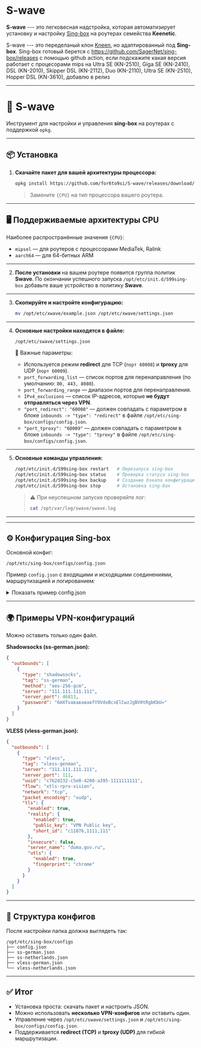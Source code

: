 # S-wave

**S-wave** --- это легковесная надстройка, которая автоматизирует
установку и настройку [Sing-box](https://sing-box.sagernet.org/) на
роутерах семейства **Keenetic**.

S-wave --- это переделаный клон [Kneen](https://github.com/Skrill0/XKeen), но
адаптированный под **Sing-box**. Sing-box готовый берется с https://github.com/SagerNet/sing-box/releases с помощью  github action, если подскажите какая версия работает c процесорами mips на Ultra SE (KN-2510), Giga SE (KN-2410), DSL (KN-2010), Skipper DSL (KN-2112), Duo (KN-2110), Ultra SE (KN-2510),  Hopper DSL (KN-3610), добавлю в релиз

------------------------------------------------------------------------

# 🚀 S-wave

Инструмент для настройки и управления **sing-box** на роутерах с поддержкой `opkg`.

---

## 📦 Установка

1. **Скачайте пакет для вашей архитектуры процессора:**

   ```bash
   opkg install https://github.com/for6to9si/S-wave/releases/download/v1.12.8/sing-box_1.12.8_{CPU}.ipk
   ```

   > Замените `{CPU}` на тип процессора вашего роутера.

---

## 🖥 Поддерживаемые архитектуры CPU

Наиболее распространённые значения `{CPU}`:

* `mipsel` — для роутеров с процессорами MediaTek, Ralink
* `aarch64` — для 64-битных ARM

---

2. **После установки** на вашем роутере появится группа политик **Swave**.
   По окончании успешного запуска `/opt/etc/init.d/S99sing-box` добавьте ваше устройство в политику **Swave**.

---

3. **Скопируйте и настройте конфигурацию:**

   ```bash
   mv /opt/etc/xwave/example.json /opt/etc/xwave/settings.json
   ```

---

4. **Основные настройки находятся в файле:**

   ```
   /opt/etc/swave/settings.json
   ```

   🔧 Важные параметры:

    * Используется режим **redirect** для TCP (`порт 60008`) и **tproxy** для UDP (`порт 60009`).
    * `port_forwarding_list` — список портов для перенаправления (по умолчанию: `80, 443, 8080`).
    * `port_forwarding_range` — диапазон портов для перенаправления.
    * `IPv4_exclusions` — список IP-адресов, которые **не будут отправляться через VPN**.
    * `"port_redirect": "60008"` — должен совпадать с параметром в блоке
      `inbounds -> "type": "redirect"` в файле
      `/opt/etc/sing-box/configs/config.json`.
    * `"port_tproxy": "60009"` — должен совпадать с параметром в блоке
      `inbounds -> "type": "tproxy"` в файле
      `/opt/etc/sing-box/configs/config.json`.

---

5. **Основные команды управления:**

   ```bash
   /opt/etc/init.d/S99sing-box restart   # Перезапуск sing-box
   /opt/etc/init.d/S99sing-box status    # Проверка статуса sing-box
   /opt/etc/init.d/S99sing-box backup    # Создание бэкапа конфигурации
   /opt/etc/init.d/S99sing-box stop      # Остановка sing-box
   ```

   > ⚠️ При неуспешном запуске проверяйте лог:
   >
   > ```bash
   > cat /opt/var/log/swave/swave.log
   > ```

---


------------------------------------------------------------------------

## ⚙️ Конфигурация Sing-box

Основной конфиг:

    /opt/etc/sing-box/configs/config.json

Пример `config.json` с входящими и исходящими соединениями, маршрутизацией и логированием:

<details>
<summary>Показать пример config.json</summary>

```json
{
  "log": {
    "disabled": false,
    "level": "debug",
    "output": "/opt/var/log/sing-box/sing-box.log",
    "timestamp": true
  },
  "dns": {
    "servers": [
      {
        "tag": "cloudflare",
        "type": "https",
        "server": "1.1.1.1"
      }
    ],
    "final": "cloudflare",
    "strategy": "prefer_ipv4",
    "disable_cache": false,
    "disable_expire": false
  },
  "inbounds": [
    {
      "type": "mixed",
      "tag": "mixed-in",
      "listen": "127.0.0.1",
      "listen_port": 1081,
      "tcp_fast_open": false,
      "sniff": true,
      "sniff_override_destination": true,
      "set_system_proxy": false
    },
    {
      "type": "redirect",
      "tag": "redirect-in",
      "listen": "::",
      "listen_port": 60008,
      "tcp_fast_open": false,
      "sniff": true,
      "sniff_override_destination": true
    },
    {
      "type": "tproxy",
      "tag": "tproxy-in",
      "listen": "::",
      "listen_port": 60009,
      "tcp_fast_open": false,
      "sniff": true,
      "sniff_override_destination": true,
      "network": ["udp", "tcp"]
    }
  ],
  "outbounds": [
    {
      "type": "selector",
      "tag": "Proxy-out",
      "outbounds": ["URL-Test", "ss-german", "ss-netherlands", "vless-genman", "vless-netherlands"],
      "default": "URL-Test"
    },
    {
      "type": "urltest",
      "tag": "URL-Test",
      "outbounds": ["ss-german", "ss-netherlands", "vless-genman", "vless-netherlands"],
      "url": "http://www.gstatic.com/generate_204",
      "interval": "3m30s",
      "tolerance": 50,
      "idle_timeout": "30m0s",
      "interrupt_exist_connections": false
    },
    {
      "type": "direct",
      "tag": "direct"
    }
  ],
  "route": {
    "rule_set": [
      {
        "tag": "geoip-ru",
        "type": "remote",
        "format": "binary",
        "url": "https://raw.githubusercontent.com/SagerNet/sing-geoip/rule-set/geoip-ru.srs",
        "download_detour": "Proxy-out"
      }
    ],
    "default_domain_resolver": {
      "server": "cloudflare",
      "rewrite_ttl": 60,
      "client_subnet": "1.1.1.1"
    },
    "rules": [
      { "action": "sniff" },
      { "protocol": "dns", "port": 53, "action": "hijack-dns" },
      { "protocol": ["quic"], "action": "reject" },
      { "rule_set": "geoip-ru", "outbound": "direct" },
      {
        "ip_cidr": ["94.100.180.201/32", "94.100.180.202/32"],
        "domain_keyword": ["mail.ru", "yandex.net", "yastatic.net", "yandex.ru", "vk.com"],
        "domain_suffix": [".ru"],
        "outbound": "direct"
      }
    ],
    "final": "Proxy-out",
    "auto_detect_interface": true
  },
  "experimental": {
    "cache_file": { "enabled": true },
    "clash_api": {
      "external_controller": "0.0.0.0:9090",
      "external_ui": "ui",
      "external_ui_download_detour": "Proxy-out"
    }
  }
}
```

</details>

------------------------------------------------------------------------

## 🌍 Примеры VPN-конфигураций

Можно оставить только один файл.

**Shadowsocks (ss-german.json):**

``` json
{
  "outbounds": [
    {
      "type": "shadowsocks",
      "tag": "ss-german",
      "method": "aes-256-gcm",
      "server": "111.111.111.111",
      "server_port": 46813,
      "password": "6mXfvававававfYOVdxBcxElCwzJgBV0tRgbKbU="
    }
  ]
}
```

**VLESS (vless-german.json):**

``` json
{
  "outbounds": [
    {
      "type": "vless",
      "tag": "vless-genman",
      "server": "111.111.111.111",
      "server_port": 111,
      "uuid": "c762d232-c5e0-4260-a395-1111111111",
      "flow": "xtls-rprx-vision",
      "network": "tcp",
      "packet_encoding": "xudp",
      "tls": {
        "enabled": true,
        "reality": {
          "enabled": true,
          "public_key": "VPN Public key",
          "short_id": "c11876,1111,111"
        },
        "insecure": false,
        "server_name": "duma.gov.ru",
        "utls": {
          "enabled": true,
          "fingerprint": "chrome"
        }
      }
    }
  ]
}
```

------------------------------------------------------------------------

## 📂 Структура конфигов

После настройки папка должна выглядеть так:

    /opt/etc/sing-box/configs
    ├── config.json
    ├── ss-german.json
    ├── ss-netherlands.json
    ├── vless-german.json
    └── vless-netherlands.json

------------------------------------------------------------------------

## ✅ Итог

* Установка проста: скачать пакет и настроить JSON.
* Можно использовать **несколько VPN-конфигов** или оставить один.
* Управление через `/opt/etc/swave/settings.json` и `/opt/etc/sing-box/configs/config.json`.
* Поддерживается **redirect (TCP)** и **tproxy (UDP)** для гибкой маршрутизации.
